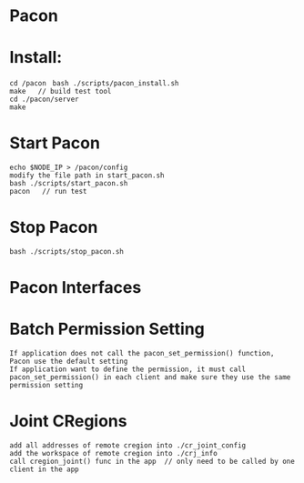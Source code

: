 # Pacon

# Install:  
`cd /pacon ` 
`bash ./scripts/pacon_install.sh`    
`make   // build test tool`      
`cd ./pacon/server`  
`make` 

# Start Pacon  
`echo $NODE_IP > /pacon/config`  
`modify the file path in start_pacon.sh`  
`bash ./scripts/start_pacon.sh`  
`pacon   // run test`  

# Stop Pacon  
`bash ./scripts/stop_pacon.sh`

# Pacon Interfaces

# Batch Permission Setting
`If application does not call the pacon_set_permission() function, Pacon use the default setting`   
`If application want to define the permission, it must call pacon_set_permission() in each client and make sure they use the same permission setting`   

# Joint CRegions
`add all addresses of remote cregion into ./cr_joint_config`  
`add the workspace of remote cregion into ./crj_info`  
`call cregion_joint() func in the app  // only need to be called by one client in the app`   